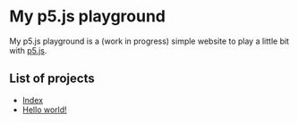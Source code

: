 # My p5.js playground

My p5.js playground is a (work in progress) simple website to play a little bit with [p5.js](https://p5js.org).

## List of projects

* [Index](http://dreamingechoes.github.io/my-p5js-playground)
* [Hello world!](http://dreamingechoes.github.io/my-p5js-playground/projects/helloworld.html)
